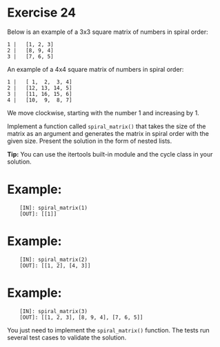 # Exercise 24

Below is an example of a 3x3 square matrix of numbers in spiral order:

``````
1 |   [1, 2, 3]
2 |   [8, 9, 4]
3 |   [7, 6, 5]
``````

An example of a 4x4 square matrix of numbers in spiral order:

``````
1 |   [ 1,  2,  3, 4]
2 |   [12, 13, 14, 5]
3 |   [11, 16, 15, 6]
4 |   [10,  9,  8, 7]
``````

We move clockwise, starting with the number 1 and increasing by 1.

Implement a function called `spiral_matrix()` that takes the size of the matrix as an argument and generates the matrix in spiral order with the given size. Present the solution in the form of nested lists.


**Tip:** You can use the itertools built-in module and the cycle class in your solution.


# Example:

``````
    [IN]: spiral_matrix(1)
    [OUT]: [[1]]
``````

# Example:

``````
    [IN]: spiral_matrix(2)
    [OUT]: [[1, 2], [4, 3]]
``````

# Example:

``````
    [IN]: spiral_matrix(3)
    [OUT]: [[1, 2, 3], [8, 9, 4], [7, 6, 5]]
``````

You just need to implement the `spiral_matrix()` function. The tests run several test cases to validate the solution.
